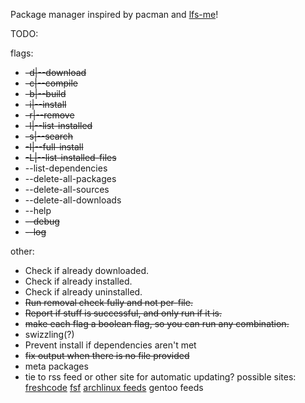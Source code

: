 Package manager inspired by pacman and [lfs-me](https://github.com/FSMaxB/lfs-me)!

TODO:

flags:

* ~~-d|--download~~
* ~~-c|--compile~~
* ~~-b|--build~~
* ~~-i|--install~~
* ~~-r|--remove~~
* ~~-l|--list-installed~~
* ~~-s|--search~~
* ~~-I|--full-install~~
* ~~-L|--list-installed-files~~
* --list-dependencies
* --delete-all-packages
* --delete-all-sources
* --delete-all-downloads
* --help
* ~~--debug~~
* ~~--log~~

other: 

* Check if already downloaded.
* Check if already installed.
* Check if already uninstalled.
* ~~Run removal check fully and not per-file.~~
* ~~Report if stuff is successful, and only run if it is.~~
* ~~make each flag a boolean flag, so you can run any combination.~~
* swizzling(?)
* Prevent install if dependencies aren't met
* ~~fix output when there is no file provided~~
* meta packages
* tie to rss feed or other site for automatic updating? possible sites: [freshcode](http://freshcode.club/) [fsf](http://directory.fsf.org/wiki/Main_Page)
[archlinux feeds](https://www.archlinux.org/feeds) gentoo feeds
